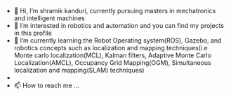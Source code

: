 - 👋 Hi, I’m shramik kanduri, currently pursuing masters in mechatronics and intelligent machines
- 👀 I’m interested in robotics and automation and you can find my projects in this profile
- 🌱 I’m currently learning the Robot Operating system(ROS), Gazebo, and robotics concepts such as localization and mapping techniques(i.e Monte carlo localization(MCL), Kalman filters, Adaptive Monte Carlo Localization(AMCL), Occupancy Grid Mapping(OGM), Simultaneous localization and mapping(SLAM) techniques)
-   
- 📫 How to reach me ...

<!---
shramik4444/shramik4444 is a ✨ special ✨ repository because its `README.md` (this file) appears on your GitHub profile.
You can click the Preview link to take a look at your changes.
--->
